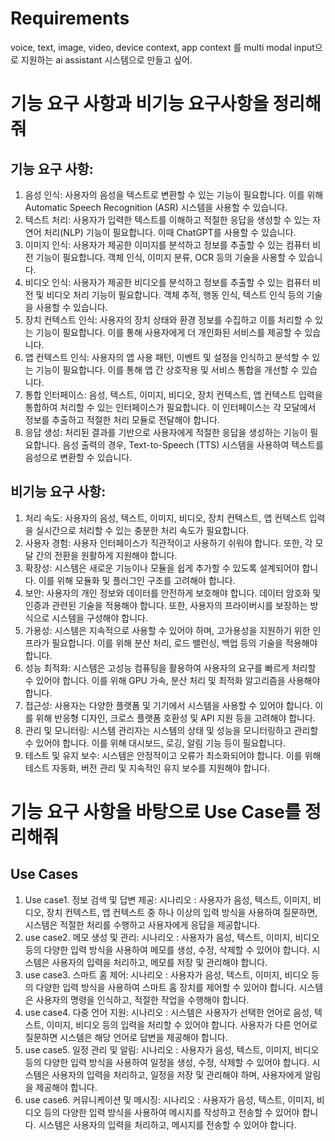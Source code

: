 # Requirements
voice, text, image, video, device context, app context 를 multi modal input으로 지원하는 ai assistant 시스템으로 만들고 싶어. 


# 기능 요구 사항과 비기능 요구사항을 정리해줘
## 기능 요구 사항:
1. 음성 인식: 사용자의 음성을 텍스트로 변환할 수 있는 기능이 필요합니다. 이를 위해 Automatic Speech Recognition (ASR) 시스템을 사용할 수 있습니다.
1. 텍스트 처리: 사용자가 입력한 텍스트를 이해하고 적절한 응답을 생성할 수 있는 자연어 처리(NLP) 기능이 필요합니다. 이때 ChatGPT를 사용할 수 있습니다.
1. 이미지 인식: 사용자가 제공한 이미지를 분석하고 정보를 추출할 수 있는 컴퓨터 비전 기능이 필요합니다. 객체 인식, 이미지 분류, OCR 등의 기술을 사용할 수 있습니다.
1. 비디오 인식: 사용자가 제공한 비디오를 분석하고 정보를 추출할 수 있는 컴퓨터 비전 및 비디오 처리 기능이 필요합니다. 객체 추적, 행동 인식, 텍스트 인식 등의 기술을 사용할 수 있습니다.
1. 장치 컨텍스트 인식: 사용자의 장치 상태와 환경 정보를 수집하고 이를 처리할 수 있는 기능이 필요합니다. 이를 통해 사용자에게 더 개인화된 서비스를 제공할 수 있습니다.
1. 앱 컨텍스트 인식: 사용자의 앱 사용 패턴, 이벤트 및 설정을 인식하고 분석할 수 있는 기능이 필요합니다. 이를 통해 앱 간 상호작용 및 서비스 통합을 개선할 수 있습니다.
1. 통합 인터페이스: 음성, 텍스트, 이미지, 비디오, 장치 컨텍스트, 앱 컨텍스트 입력을 통합하여 처리할 수 있는 인터페이스가 필요합니다. 이 인터페이스는 각 모달에서 정보를 추출하고 적절한 처리 모듈로 전달해야 합니다.
1. 응답 생성: 처리된 결과를 기반으로 사용자에게 적절한 응답을 생성하는 기능이 필요합니다. 음성 출력의 경우, Text-to-Speech (TTS) 시스템을 사용하여 텍스트를 음성으로 변환할 수 있습니다.

## 비기능 요구 사항:
1. 처리 속도: 사용자의 음성, 텍스트, 이미지, 비디오, 장치 컨텍스트, 앱 컨텍스트 입력을 실시간으로 처리할 수 있는 충분한 처리 속도가 필요합니다.
1. 사용자 경험: 사용자 인터페이스가 직관적이고 사용하기 쉬워야 합니다. 또한, 각 모달 간의 전환을 원활하게 지원해야 합니다.
1. 확장성: 시스템은 새로운 기능이나 모듈을 쉽게 추가할 수 있도록 설계되어야 합니다. 이를 위해 모듈화 및 플러그인 구조를 고려해야 합니다.
1. 보안: 사용자의 개인 정보와 데이터를 안전하게 보호해야 합니다. 데이터 암호화 및 인증과 관련된 기술을 적용해야 합니다. 또한, 사용자의 프라이버시를 보장하는 방식으로 시스템을 구성해야 합니다.
1. 가용성: 시스템은 지속적으로 사용할 수 있어야 하며, 고가용성을 지원하기 위한 인프라가 필요합니다. 이를 위해 분산 처리, 로드 밸런싱, 백업 등의 기술을 적용해야 합니다.
1. 성능 최적화: 시스템은 고성능 컴퓨팅을 활용하여 사용자의 요구를 빠르게 처리할 수 있어야 합니다. 이를 위해 GPU 가속, 분산 처리 및 최적화 알고리즘을 사용해야 합니다.
1. 접근성: 사용자는 다양한 플랫폼 및 기기에서 시스템을 사용할 수 있어야 합니다. 이를 위해 반응형 디자인, 크로스 플랫폼 호환성 및 API 지원 등을 고려해야 합니다.
1. 관리 및 모니터링: 시스템 관리자는 시스템의 상태 및 성능을 모니터링하고 관리할 수 있어야 합니다. 이를 위해 대시보드, 로깅, 알림 기능 등이 필요합니다.
1. 테스트 및 유지 보수: 시스템은 안정적이고 오류가 최소화되어야 합니다. 이를 위해 테스트 자동화, 버전 관리 및 지속적인 유지 보수를 지원해야 합니다.

# 기능 요구 사항을 바탕으로 Use Case를 정리해줘
## Use Cases
1. Use case1. 정보 검색 및 답변 제공:
시나리오 : 사용자가 음성, 텍스트, 이미지, 비디오, 장치 컨텍스트, 앱 컨텍스트 중 하나 이상의 입력 방식을 사용하여 질문하면, 시스템은 적절한 처리를 수행하고 사용자에게 응답을 제공합니다.
1. use case2. 메모 생성 및 관리:
시나리오 : 사용자가 음성, 텍스트, 이미지, 비디오 등의 다양한 입력 방식을 사용하여 메모를 생성, 수정, 삭제할 수 있어야 합니다. 시스템은 사용자의 입력을 처리하고, 메모를 저장 및 관리해야 합니다.
1. use case3. 스마트 홈 제어:
시나리오 : 사용자가 음성, 텍스트, 이미지, 비디오 등의 다양한 입력 방식을 사용하여 스마트 홈 장치를 제어할 수 있어야 합니다. 시스템은 사용자의 명령을 인식하고, 적절한 작업을 수행해야 합니다.
1. use case4. 다중 언어 지원:
시나리오 : 시스템은 사용자가 선택한 언어로 음성, 텍스트, 이미지, 비디오 등의 입력을 처리할 수 있어야 합니다. 사용자가 다른 언어로 질문하면 시스템은 해당 언어로 답변을 제공해야 합니다.
1. use case5. 일정 관리 및 알림:
시나리오 : 사용자가 음성, 텍스트, 이미지, 비디오 등의 다양한 입력 방식을 사용하여 일정을 생성, 수정, 삭제할 수 있어야 합니다. 시스템은 사용자의 입력을 처리하고, 일정을 저장 및 관리해야 하며, 사용자에게 알림을 제공해야 합니다.
1. use case6. 커뮤니케이션 및 메시징:
시나리오 : 사용자가 음성, 텍스트, 이미지, 비디오 등의 다양한 입력 방식을 사용하여 메시지를 작성하고 전송할 수 있어야 합니다. 시스템은 사용자의 입력을 처리하고, 메시지를 전송할 수 있어야 합니다.
